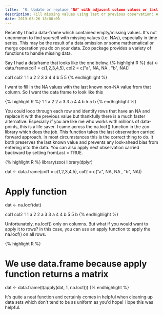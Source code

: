 ```yaml
---
title:  "R: Update or replace "NA" with adjacent column values or last "non-NA" value using dplyr package"
description: Fill missing values using last or previous observation: A quick vectorized alternative to looping over a data-frame for replacing "NA"
date: 2019-03-26 18:00:00
---
```


Recently I had a data-frame which contained empty/missing values. It's not uncommon to find yourself with missing values (i.e. NAs), especially in time series. This may be the result of a data omission or some mathematical or merge operation you do on your data. Zoo package provides a variety of functions to handle missing data.

Say I had a dataframe that looks like the one below,
{% highlight R %}
dat <- data.frame(col1 = c(1,2,3,4,5), col2  = c("a", NA, NA , "b", NA))

  col1 col2
1    1    a
2    2 <NA>
3    3 <NA>
4    4    b
5    5 <NA>
{% endhighlight %}

I want to fill in the NA values with the last known non-NA value from that column. So I want the data frame to look like this

{% highlight R %}
1    1    a
2    2    a
3    3    a
4    4    b
5    5    b
{% endhighlight %}

You could loop through each row and identify rows that have an NA and replace it with the previous value but thankfully there is a much faster alternative. Especially if you are like me who works with millions of data-points, this is a life saver. I came across the na.locf() function in the zoo library which does the job. This function takes the last observation carried forward approach. In most circumstances this is the correct thing to do. It both preserves the last known value and prevents any look-ahead bias from entering into the data. You can also apply next observation carried backward by setting fromLast = TRUE.

{% highlight R %}
library(zoo)
library(dplyr)

dat <- data.frame(col1 = c(1,2,3,4,5), col2  = c("a", NA, NA , "b", NA))
# Apply function

dat <- na.locf(dat)

  col1 col2
1    1    a
2    2    a
3    3    a
4    4    b
5    5    b
{% endhighlight %}

Unfortunately, na.locf() only on columns. But what if you would want to apply it to rows? In this case, you can use an apply function to apply the na.locf() on all rows.

{% highlight R %}
# We use data.frame because apply function returns a matrix
dat <- data.frame(t(apply(dat, 1, na.locf)))
{% endhighlight %}

It's quite a neat function and certainly comes in helpful when cleaning up data sets which don't tend to be as uniform as you'd hope! Hope this was helpful.
